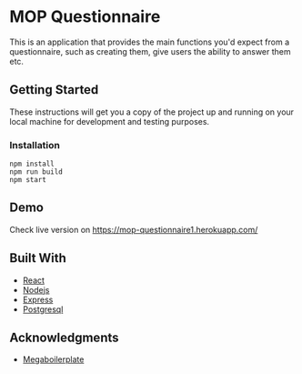 # MOP Questionnaire

This is an application that provides the main functions you'd expect from a questionnaire, such as creating them, give users the ability to answer them etc.

## Getting Started

These instructions will get you a copy of the project up and running on your local machine for development and testing purposes.


### Installation


```
npm install
npm run build
npm start
```

## Demo

Check live version on https://mop-questionnaire1.herokuapp.com/


## Built With

* [React](https://reactjs.org/)
* [Nodejs](https://nodejs.org/en/)
* [Express](https://expressjs.com/)
* [Postgresql](https://www.postgresql.org/)


## Acknowledgments

* [Megaboilerplate](http://megaboilerplate.com/)